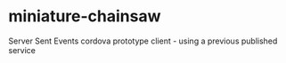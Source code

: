# miniature-chainsaw

Server Sent Events cordova prototype client - using a previous published service
